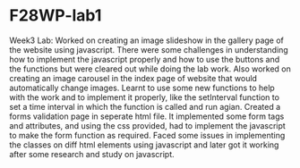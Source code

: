 # F28WP-lab1

Week3 Lab:
Worked on creating an image slideshow in the gallery page of the website using javascript. There were some challenges in understanding how to implement the javascript properly and how to use the buttons and the functions but were cleared out while doing the lab work.
Also worked on creating an image carousel in the index page of website that would automatically change images. Learnt to use some new functions to help with the work and to implement it properly, like the setInterval function to set a time interval in which the function is called and run agian.
Created a forms validation page in seperate html file. It implemented some form tags and attributes, and using the css provided, had to implement the javascript to make the form function as required. Faced some issues in implementing the classes on diff html elements using javascript and later got it working after some research and study on javascript.
